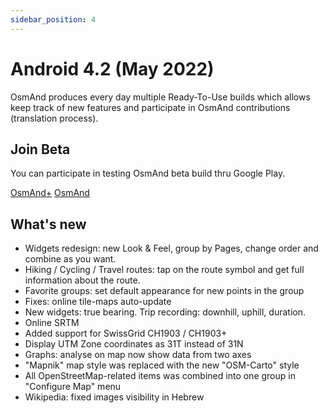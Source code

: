 ```yaml
---
sidebar_position: 4
---
```


# Android 4.2 (May 2022)

OsmAnd produces every day multiple Ready-To-Use builds which allows keep track of new features and participate in OsmAnd contributions (translation process).

## Join Beta
You can participate in testing OsmAnd beta build thru Google Play. 

<div class="button-row">
  <a class="button button--active" href="https://play.google.com/apps/testing/net.osmand.plus">OsmAnd+</a>
  <a class="button button--active" href="https://play.google.com/apps/testing/net.osmand">OsmAnd</a>
</div>

## What's new
* Widgets redesign: new Look &  Feel, group by Pages, change order and combine as you  want.
* Hiking / Cycling / Travel routes: tap on the route symbol and get full information about the route.
* Favorite groups: set default appearance for new points in the group
* Fixes: online tile-maps auto-update
* New widgets: true bearing. Trip recording: downhill, uphill, duration.
* Online SRTM
* Added support for SwissGrid CH1903 / CH1903+
* Display UTM Zone coordinates as 31T instead of 31N
* Graphs: analyse on map now show data from two axes
* "Mapnik" map style was replaced with the new "OSM-Carto" style
* All OpenStreetMap-related items was combined into one group in "Configure Map" menu
* Wikipedia: fixed images visibility in Hebrew

